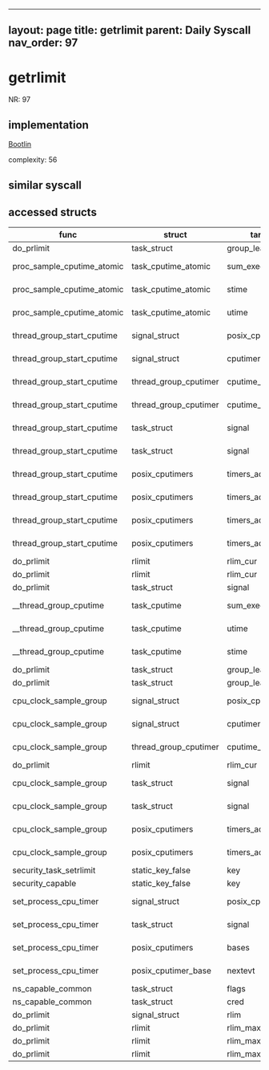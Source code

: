 
---
layout: page
title: getrlimit
parent: Daily Syscall
nav_order: 97
---
        

# getrlimit
NR: 97

## implementation
[Bootlin](https://elixir.bootlin.com/linux/v6.14.7/source/kernel/sys.c#L1529)

complexity: 56


## similar syscall


## accessed structs

|func|struct|target|location|has_read|has_write|
|--|--|--|--|--|--|
|do_prlimit|task_struct|group_leader|https://elixir.bootlin.com/linux/v6.14.7/source/kernel/sys.c#L1523|true|true|
|proc_sample_cputime_atomic|task_cputime_atomic|sum_exec_runtime|https://elixir.bootlin.com/linux/v6.14.7/source/kernel/time/posix-cpu-timers.c#L236|false|false|
|proc_sample_cputime_atomic|task_cputime_atomic|stime|https://elixir.bootlin.com/linux/v6.14.7/source/kernel/time/posix-cpu-timers.c#L235|false|false|
|proc_sample_cputime_atomic|task_cputime_atomic|utime|https://elixir.bootlin.com/linux/v6.14.7/source/kernel/time/posix-cpu-timers.c#L234|false|false|
|thread_group_start_cputime|signal_struct|posix_cputimers|https://elixir.bootlin.com/linux/v6.14.7/source/kernel/time/posix-cpu-timers.c#L298|false|false|
|thread_group_start_cputime|signal_struct|cputimer|https://elixir.bootlin.com/linux/v6.14.7/source/kernel/time/posix-cpu-timers.c#L297|false|false|
|thread_group_start_cputime|thread_group_cputimer|cputime_atomic|https://elixir.bootlin.com/linux/v6.14.7/source/kernel/time/posix-cpu-timers.c#L312|false|false|
|thread_group_start_cputime|thread_group_cputimer|cputime_atomic|https://elixir.bootlin.com/linux/v6.14.7/source/kernel/time/posix-cpu-timers.c#L323|false|false|
|thread_group_start_cputime|task_struct|signal|https://elixir.bootlin.com/linux/v6.14.7/source/kernel/time/posix-cpu-timers.c#L297|true|true|
|thread_group_start_cputime|task_struct|signal|https://elixir.bootlin.com/linux/v6.14.7/source/kernel/time/posix-cpu-timers.c#L298|true|true|
|thread_group_start_cputime|posix_cputimers|timers_active|https://elixir.bootlin.com/linux/v6.14.7/source/kernel/time/posix-cpu-timers.c#L303|false|false|
|thread_group_start_cputime|posix_cputimers|timers_active|https://elixir.bootlin.com/linux/v6.14.7/source/kernel/time/posix-cpu-timers.c#L321|false|false|
|thread_group_start_cputime|posix_cputimers|timers_active|https://elixir.bootlin.com/linux/v6.14.7/source/kernel/time/posix-cpu-timers.c#L303|true|true|
|thread_group_start_cputime|posix_cputimers|timers_active|https://elixir.bootlin.com/linux/v6.14.7/source/kernel/time/posix-cpu-timers.c#L321|true|true|
|do_prlimit|rlimit|rlim_cur|https://elixir.bootlin.com/linux/v6.14.7/source/kernel/sys.c#L1512|true|true|
|do_prlimit|rlimit|rlim_cur|https://elixir.bootlin.com/linux/v6.14.7/source/kernel/sys.c#L1523|true|true|
|do_prlimit|task_struct|signal|https://elixir.bootlin.com/linux/v6.14.7/source/kernel/sys.c#L1485|true|true|
|__thread_group_cputime|task_cputime|sum_exec_runtime|https://elixir.bootlin.com/linux/v6.14.7/source/kernel/time/posix-cpu-timers.c#L331|true|true|
|__thread_group_cputime|task_cputime|utime|https://elixir.bootlin.com/linux/v6.14.7/source/kernel/time/posix-cpu-timers.c#L331|true|true|
|__thread_group_cputime|task_cputime|stime|https://elixir.bootlin.com/linux/v6.14.7/source/kernel/time/posix-cpu-timers.c#L331|true|true|
|do_prlimit|task_struct|group_leader|https://elixir.bootlin.com/linux/v6.14.7/source/kernel/sys.c#L1486|true|true|
|do_prlimit|task_struct|group_leader|https://elixir.bootlin.com/linux/v6.14.7/source/kernel/sys.c#L1504|true|true|
|cpu_clock_sample_group|signal_struct|posix_cputimers|https://elixir.bootlin.com/linux/v6.14.7/source/kernel/time/posix-cpu-timers.c#L343|false|false|
|cpu_clock_sample_group|signal_struct|cputimer|https://elixir.bootlin.com/linux/v6.14.7/source/kernel/time/posix-cpu-timers.c#L342|false|false|
|cpu_clock_sample_group|thread_group_cputimer|cputime_atomic|https://elixir.bootlin.com/linux/v6.14.7/source/kernel/time/posix-cpu-timers.c#L352|false|false|
|do_prlimit|rlimit|rlim_cur|https://elixir.bootlin.com/linux/v6.14.7/source/kernel/sys.c#L1477|true|true|
|cpu_clock_sample_group|task_struct|signal|https://elixir.bootlin.com/linux/v6.14.7/source/kernel/time/posix-cpu-timers.c#L342|true|true|
|cpu_clock_sample_group|task_struct|signal|https://elixir.bootlin.com/linux/v6.14.7/source/kernel/time/posix-cpu-timers.c#L343|true|true|
|cpu_clock_sample_group|posix_cputimers|timers_active|https://elixir.bootlin.com/linux/v6.14.7/source/kernel/time/posix-cpu-timers.c#L346|false|false|
|cpu_clock_sample_group|posix_cputimers|timers_active|https://elixir.bootlin.com/linux/v6.14.7/source/kernel/time/posix-cpu-timers.c#L346|true|true|
|security_task_setrlimit|static_key_false|key|https://elixir.bootlin.com/linux/v6.14.7/source/security/security.c#L3614|false|false|
|security_capable|static_key_false|key|https://elixir.bootlin.com/linux/v6.14.7/source/security/security.c#L1142|false|false|
|set_process_cpu_timer|signal_struct|posix_cputimers|https://elixir.bootlin.com/linux/v6.14.7/source/kernel/time/posix-cpu-timers.c#L1437|true|true|
|set_process_cpu_timer|task_struct|signal|https://elixir.bootlin.com/linux/v6.14.7/source/kernel/time/posix-cpu-timers.c#L1437|true|true|
|set_process_cpu_timer|posix_cputimers|bases|https://elixir.bootlin.com/linux/v6.14.7/source/kernel/time/posix-cpu-timers.c#L1437|false|false|
|set_process_cpu_timer|posix_cputimer_base|nextevt|https://elixir.bootlin.com/linux/v6.14.7/source/kernel/time/posix-cpu-timers.c#L1437|false|false|
|ns_capable_common|task_struct|flags|https://elixir.bootlin.com/linux/v6.14.7/source/kernel/capability.c#L360|true|true|
|ns_capable_common|task_struct|cred|https://elixir.bootlin.com/linux/v6.14.7/source/kernel/capability.c#L358|true|true|
|do_prlimit|signal_struct|rlim|https://elixir.bootlin.com/linux/v6.14.7/source/kernel/sys.c#L1485|false|false|
|do_prlimit|rlimit|rlim_max|https://elixir.bootlin.com/linux/v6.14.7/source/kernel/sys.c#L1477|true|true|
|do_prlimit|rlimit|rlim_max|https://elixir.bootlin.com/linux/v6.14.7/source/kernel/sys.c#L1480|true|true|
|do_prlimit|rlimit|rlim_max|https://elixir.bootlin.com/linux/v6.14.7/source/kernel/sys.c#L1492|true|true|
